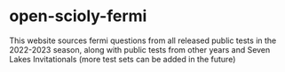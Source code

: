 # open-scioly-fermi
This website sources fermi questions from all released public tests in the 2022-2023 season, along with public tests from other years and Seven Lakes Invitationals (more test sets can be added in the future)
